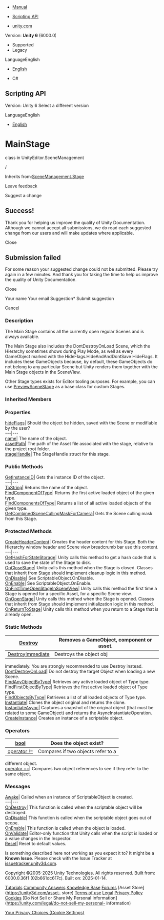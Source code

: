 [ ]()

  * [Manual](../Manual/index.html)
  * [Scripting API](../ScriptReference/index.html)

  * [unity.com](https://unity.com/)

Version: **Unity 6** (6000.0)

  * Supported
  * Legacy

LanguageEnglish

  * [English]()

  * C#

[ ](https://docs.unity3d.com)

## Scripting API

Version: Unity 6 Select a different version

LanguageEnglish

  * [English]()

# MainStage

class in UnityEditor.SceneManagement

/

Inherits from:[SceneManagement.Stage](SceneManagement.Stage.html)

Leave feedback

Suggest a change

## Success!

Thank you for helping us improve the quality of Unity Documentation. Although
we cannot accept all submissions, we do read each suggested change from our
users and will make updates where applicable.

Close

## Submission failed

For some reason your suggested change could not be submitted. Please <a>try
again</a> in a few minutes. And thank you for taking the time to help us
improve the quality of Unity Documentation.

Close

Your name Your email Suggestion* Submit suggestion

Cancel

[ ]()

### Description

The Main Stage contains all the currently open regular Scenes and is always
available.

The Main Stage also includes the DontDestroyOnLoad Scene, which the Hierarchy
sometimes shows during Play Mode, as well as every GameObject marked with the
HideFlags.HideAndAndDontSave HideFlags. It includes these GameObjects because,
by default, these GameObjects do not belong to any particular Scene but Unity
renders them together with the Main Stage objects in the SceneView.  
  
Other Stage types exists for Editor tooling purposes. For example, you can use
[PreviewSceneStage](SceneManagement.PreviewSceneStage.html) as a base class
for custom Stages.

### Inherited Members

### Properties

[hideFlags](Object-hideFlags.html)| Should the object be hidden, saved with
the Scene or modifiable by the user?  
---|---  
[name](Object-name.html)| The name of the object.  
[assetPath](SceneManagement.Stage-assetPath.html)| The path of the Asset file
associated with the stage, relative to the project root folder.  
[stageHandle](SceneManagement.Stage-stageHandle.html)| The StageHandle struct
for this stage.  
  
### Public Methods

[GetInstanceID](Object.GetInstanceID.html)| Gets the instance ID of the
object.  
---|---  
[ToString](Object.ToString.html)| Returns the name of the object.  
[FindComponentOfType](SceneManagement.Stage.FindComponentOfType.html)| Returns
the first active loaded object of the given type.  
[FindComponentsOfType](SceneManagement.Stage.FindComponentsOfType.html)|
Returns a list of all active loaded objects of the given type.  
[GetCombinedSceneCullingMaskForCamera](SceneManagement.Stage.GetCombinedSceneCullingMaskForCamera.html)|
Gets the Scene culling mask from this Stage.  
  
### Protected Methods

[CreateHeaderContent](SceneManagement.Stage.CreateHeaderContent.html)| Creates
the header content for this Stage. Both the Hierarchy window header and Scene
view breadcrumb bar use this content.  
---|---  
[GetHashForStateStorage](SceneManagement.Stage.GetHashForStateStorage.html)|
Unity calls this method to get a hash code that is used to save the state of
the Stage to disk.  
[OnCloseStage](SceneManagement.Stage.OnCloseStage.html)| Unity calls this
method when the Stage is closed. Classes that inherit from Stage should
implement cleanup logic in this method.  
[OnDisable](SceneManagement.Stage.OnDisable.html)| See
ScriptableObject.OnDisable.  
[OnEnable](SceneManagement.Stage.OnEnable.html)| See
ScriptableObject.OnEnable.  
[OnFirstTimeOpenStageInSceneView](SceneManagement.Stage.OnFirstTimeOpenStageInSceneView.html)|
Unity calls this method the first time a Stage is opened for a specific Asset,
for a specific Scene view.  
[OnOpenStage](SceneManagement.Stage.OnOpenStage.html)| Unity calls this method
when the Stage is opened. Classes that inherit from Stage should implement
initialization logic in this method.  
[OnReturnToStage](SceneManagement.Stage.OnReturnToStage.html)| Unity calls
this method when you return to a Stage that is already open.  
  
### Static Methods

[Destroy](Object.Destroy.html)| Removes a GameObject, component or asset.  
---|---  
[DestroyImmediate](Object.DestroyImmediate.html)| Destroys the object obj
immediately. You are strongly recommended to use Destroy instead.  
[DontDestroyOnLoad](Object.DontDestroyOnLoad.html)| Do not destroy the target
Object when loading a new Scene.  
[FindAnyObjectByType](Object.FindAnyObjectByType.html)| Retrieves any active
loaded object of Type type.  
[FindFirstObjectByType](Object.FindFirstObjectByType.html)| Retrieves the
first active loaded object of Type type.  
[FindObjectsByType](Object.FindObjectsByType.html)| Retrieves a list of all
loaded objects of Type type.  
[Instantiate](Object.Instantiate.html)| Clones the object original and returns
the clone.  
[InstantiateAsync](Object.InstantiateAsync.html)| Captures a snapshot of the
original object (that must be related to some GameObject) and returns the
AsyncInstantiateOperation.  
[CreateInstance](ScriptableObject.CreateInstance.html)| Creates an instance of
a scriptable object.  
  
### Operators

[bool](Object-operator_Object.html)| Does the object exist?  
---|---  
[operator !=](Object-operator_ne.html)| Compares if two objects refer to a
different object.  
[operator ==](Object-operator_eq.html)| Compares two object references to see
if they refer to the same object.  
  
### Messages

[Awake](ScriptableObject.Awake.html)| Called when an instance of
ScriptableObject is created.  
---|---  
[OnDestroy](ScriptableObject.OnDestroy.html)| This function is called when the
scriptable object will be destroyed.  
[OnDisable](ScriptableObject.OnDisable.html)| This function is called when the
scriptable object goes out of scope.  
[OnEnable](ScriptableObject.OnEnable.html)| This function is called when the
object is loaded.  
[OnValidate](ScriptableObject.OnValidate.html)| Editor-only function that
Unity calls when the script is loaded or a value changes in the Inspector.  
[Reset](ScriptableObject.Reset.html)| Reset to default values.  
  
Is something described here not working as you expect it to? It might be a
**Known Issue**. Please check with the Issue Tracker at
[issuetracker.unity3d.com](https://issuetracker.unity3d.com).

Copyright ©2005-2025 Unity Technologies. All rights reserved. Built from:
6000.0.36f1 (02b661dc617c). Built on: 2025-01-14.

[Tutorials](https://unity3d.com/learn) [Community
Answers](https://answers.unity3d.com) [Knowledge
Base](https://support.unity3d.com/hc/en-us)
[Forums](https://forum.unity3d.com) [Asset Store](https://unity3d.com/asset-
store) [Terms of use](https://docs.unity3d.com/Manual/TermsOfUse.html)
[Legal](https://unity.com/legal) [Privacy
Policy](https://unity.com/legal/privacy-policy)
[Cookies](https://unity.com/legal/cookie-policy) [Do Not Sell or Share My
Personal Information](https://unity.com/legal/do-not-sell-my-personal-
information)

[Your Privacy Choices (Cookie Settings)](javascript:void\(0\);)

